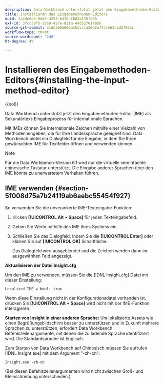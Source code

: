 ```yaml
---
description: Data Workbench unterstützt jetzt den Eingabemethoden-Editor (IME) als Sekundärtext-Eingabeprozess für internationale Sprachen.
title: Installieren des Eingabemethoden-Editors
uuid: 2a4dc6de-9dd7-4280-b410-fb88a135fe45
exl-id: 3fcc58f5-29a9-427e-831a-44d527614b56
source-git-commit: b1dda69a606a16dccca30d2a74c7e63dbd27936c
workflow-type: tm+mt
source-wordcount: '249'
ht-degree: 4%

---
```


# Installieren des Eingabemethoden-Editors{#installing-the-input-method-editor}

{{eol}}

Data Workbench unterstützt jetzt den Eingabemethoden-Editor (IME) als Sekundärtext-Eingabeprozess für internationale Sprachen.

Mit IMEs können Sie internationale Zeichen mithilfe einer Vielzahl von Methoden eingeben, die für Ihre Landessprache geeignet sind. Data Workbench bietet ein Dialogfeld für die Eingabe, in dem Sie Ihren gewünschten IME für Textfelder öffnen und verwenden können.

>[!NOTE]
>
>Für die Data Workbench-Version 6.1 wird nur die virtuelle vereinfachte chinesische Tastatur unterstützt. Die Eingabe anderer Sprachen über den IME könnte zu unerwartetem Verhalten führen.

## IME verwenden {#section-5f008d75a7b24119ab6aebc55454f927}

So verwenden Sie die unverankerte IME-Texteingabe-Funktion:

1. Klicken **[!UICONTROL Alt + Space]** für jeden Texteingabefeld.
1. Geben Sie Werte mithilfe des IME Ihres Systems ein.
1. Schließen Sie das Dialogfeld, indem Sie die **[!UICONTROL Enter]** oder klicken Sie auf **[!UICONTROL OK]** Schaltfläche.

   Das Dialogfeld wird ausgeblendet und die Zeichen werden dann im ausgewählten Feld angezeigt.

**Aktualisieren der Datei Insight.cfg**

Um den IME zu verwenden, müssen Sie die [!DNL Insight.cfg] Datei mit dieser Einstellung:

```
Localized IME = bool: true
```

Wenn diese Einstellung nicht in der Konfigurationsdatei vorhanden ist, drücken Sie **[!UICONTROL Alt + Space]** wird nicht mit der IME-Funktion interagieren.

**Starten von Insight in einer anderen Sprache:** Um lokalisierte Assets wie einen Begrüßungsbildschirm besser zu unterstützen und in Zukunft mehrere Sprachen zu unterstützen, erfordert Data Workbench Befehlszeilenargumente, mit denen die zu ladende Sprache identifiziert wird. Die Standardsprache ist Englisch.

Zum Starten von Data Workbench auf Chinesisch müssen Sie aufrufen [!DNL Insight.exe] mit dem Argument &quot;-zh-cn&quot;:

```
Insight.exe -zh-cn
```

(Bei diesen Befehlszeilenargumenten wird nicht zwischen Groß- und Kleinschreibung unterschieden.)
